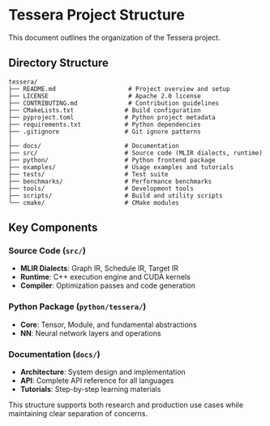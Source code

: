 # Tessera Project Structure

This document outlines the organization of the Tessera project.

## Directory Structure

```
tessera/
├── README.md                    # Project overview and setup
├── LICENSE                      # Apache 2.0 license
├── CONTRIBUTING.md              # Contribution guidelines
├── CMakeLists.txt              # Build configuration
├── pyproject.toml              # Python project metadata
├── requirements.txt            # Python dependencies
├── .gitignore                  # Git ignore patterns
│
├── docs/                       # Documentation
├── src/                        # Source code (MLIR dialects, runtime)
├── python/                     # Python frontend package
├── examples/                   # Usage examples and tutorials
├── tests/                      # Test suite
├── benchmarks/                 # Performance benchmarks
├── tools/                      # Development tools
├── scripts/                    # Build and utility scripts
└── cmake/                      # CMake modules
```

## Key Components

### Source Code (`src/`)
- **MLIR Dialects**: Graph IR, Schedule IR, Target IR
- **Runtime**: C++ execution engine and CUDA kernels
- **Compiler**: Optimization passes and code generation

### Python Package (`python/tessera/`)
- **Core**: Tensor, Module, and fundamental abstractions
- **NN**: Neural network layers and operations

### Documentation (`docs/`)
- **Architecture**: System design and implementation
- **API**: Complete API reference for all languages
- **Tutorials**: Step-by-step learning materials

This structure supports both research and production use cases while maintaining clear separation of concerns.
